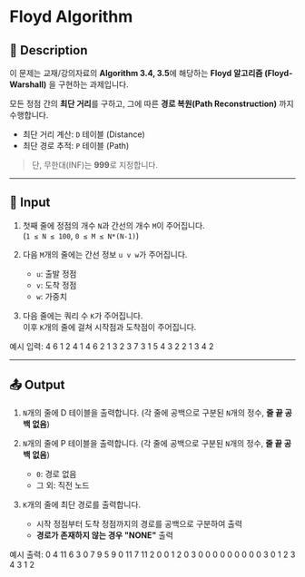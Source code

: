 # Floyd Algorithm

## 📌 Description

이 문제는 교재/강의자료의 **Algorithm 3.4, 3.5**에 해당하는 **Floyd 알고리즘 (Floyd-Warshall)** 을 구현하는 과제입니다.

모든 정점 간의 **최단 거리**를 구하고, 그에 따른 **경로 복원(Path Reconstruction)** 까지 수행합니다.

- 최단 거리 계산: `D` 테이블 (Distance)
- 최단 경로 추적: `P` 테이블 (Path)

> 단, 무한대(INF)는 **999**로 지정합니다.

---

## 🔢 Input

1. 첫째 줄에 정점의 개수 `N`과 간선의 개수 `M`이 주어집니다.  
   (`1 ≤ N ≤ 100`, `0 ≤ M ≤ N*(N-1)`)

2. 다음 `M`개의 줄에는 간선 정보 `u v w`가 주어집니다.  
   - `u`: 출발 정점  
   - `v`: 도착 정점  
   - `w`: 가중치

3. 다음 줄에는 쿼리 수 `K`가 주어집니다.  
   이후 `K`개의 줄에 걸쳐 시작점과 도착점이 주어집니다.

예시 입력: 4 6 1 2 4 1 4 6 2 1 3 2 3 7 3 1 5 4 3 2 2 1 3 4 2

---

## 📤 Output

1. `N`개의 줄에 D 테이블을 출력합니다. (각 줄에 공백으로 구분된 `N`개의 정수, **줄 끝 공백 없음**)

2. `N`개의 줄에 P 테이블을 출력합니다. (각 줄에 공백으로 구분된 `N`개의 정수, **줄 끝 공백 없음**)  
   - `0`: 경로 없음  
   - 그 외: 직전 노드

3. `K`개의 줄에 최단 경로를 출력합니다.  
   - 시작 정점부터 도착 정점까지의 경로를 공백으로 구분하여 출력  
   - **경로가 존재하지 않는 경우 "NONE"** 출력

예시 출력: 0 4 11 6 3 0 7 9 5 9 0 11 7 11 2 0 0 1 2 0 3 0 0 0 0 0 0 0 0 0 3 0 1 2 3 4 3 1 2